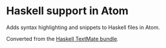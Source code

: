 # Haskell support in Atom

Adds syntax highlighting and snippets to Haskell files in Atom.

Converted from the [Haskell TextMate bundle](https://github.com/textmate/haskell.tmbundle).
